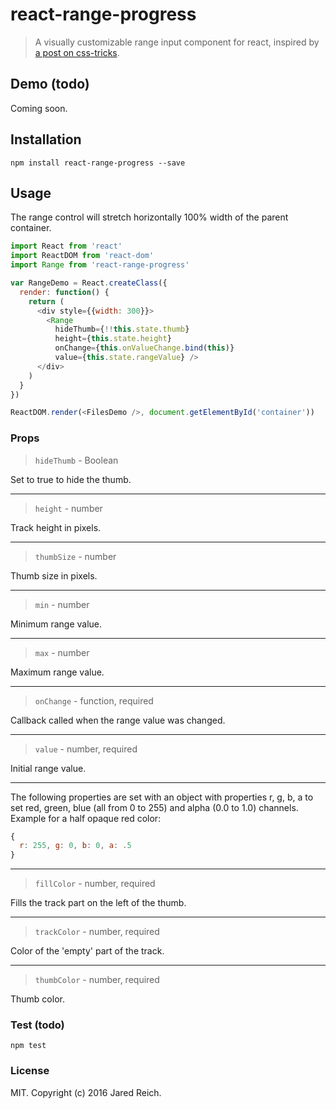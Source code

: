 react-range-progress
=======================

> A visually customizable range input component for react, inspired by [a post on css-tricks](https://css-tricks.com/custom-interactive-range-inputs/).

## Demo (todo)

Coming soon.

## Installation

```
npm install react-range-progress --save
```

## Usage

The range control will stretch horizontally 100% width of the parent container.

```js
import React from 'react'
import ReactDOM from 'react-dom'
import Range from 'react-range-progress'

var RangeDemo = React.createClass({
  render: function() {
    return (
      <div style={{width: 300}}>
        <Range
          hideThumb={!!this.state.thumb}
          height={this.state.height}
          onChange={this.onValueChange.bind(this)}
          value={this.state.rangeValue} />
      </div>
    )
  }
})

ReactDOM.render(<FilesDemo />, document.getElementById('container'))
```

### Props

> `hideThumb` - Boolean

Set to true to hide the thumb.

---

> `height` - number

Track height in pixels.

---

> `thumbSize` - number

Thumb size in pixels.

---

> `min` - number

Minimum range value.

---

> `max` - number

Maximum range value.

---

> `onChange` - function, required

Callback called when the range value was changed.

---

> `value` - number, required

Initial range value.

---

The following properties are set with an object with properties r, g, b, a to set red, green, blue (all from 0 to 255) and alpha (0.0 to 1.0) channels. Example for a half opaque
red color:
```js
{
  r: 255, g: 0, b: 0, a: .5
}
```

---

> `fillColor` - number, required

Fills the track part on the left of the thumb.

---

> `trackColor` - number, required

Color of the 'empty' part of the track.

---

> `thumbColor` - number, required

Thumb color.


### Test (todo)

```
npm test
```

### License

MIT. Copyright (c) 2016 Jared Reich.
